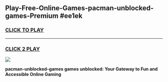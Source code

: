 
## Play-Free-Online-Games-pacman-unblocked-games-Premium #ee1ek
<h3>
<a href="https://premium.freeplayer.one?title=pacman-unblocked-games&ref=8M">CLICK TO PLAY</a></h3>
<hr>

<h3>
<a href="https://premium.freeplayer.one?title=pacman-unblocked-games&ref=8M">CLICK 2 PLAY</a>
  
</h3>

<a href="https://premium.freeplayer.one?title=pacman-unblocked-games&ref=8M"><img src="https://clearcache.store/games.png"></a>


**pacman-unblocked-games games unblocked: Your Gateway to Fun and Accessible Online Gaming**
